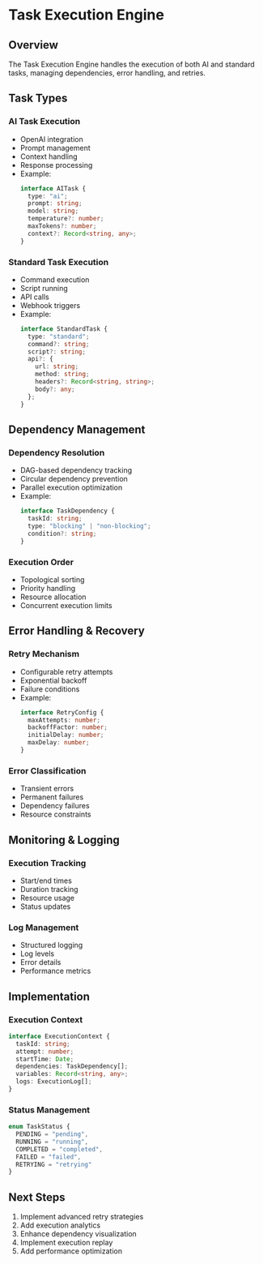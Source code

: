 # Task Execution Engine

## Overview
The Task Execution Engine handles the execution of both AI and standard tasks, managing dependencies, error handling, and retries.

## Task Types

### AI Task Execution
- OpenAI integration
- Prompt management
- Context handling
- Response processing
- Example:
  ```typescript
  interface AITask {
    type: "ai";
    prompt: string;
    model: string;
    temperature?: number;
    maxTokens?: number;
    context?: Record<string, any>;
  }
  ```

### Standard Task Execution
- Command execution
- Script running
- API calls
- Webhook triggers
- Example:
  ```typescript
  interface StandardTask {
    type: "standard";
    command?: string;
    script?: string;
    api?: {
      url: string;
      method: string;
      headers?: Record<string, string>;
      body?: any;
    };
  }
  ```

## Dependency Management

### Dependency Resolution
- DAG-based dependency tracking
- Circular dependency prevention
- Parallel execution optimization
- Example:
  ```typescript
  interface TaskDependency {
    taskId: string;
    type: "blocking" | "non-blocking";
    condition?: string;
  }
  ```

### Execution Order
- Topological sorting
- Priority handling
- Resource allocation
- Concurrent execution limits

## Error Handling & Recovery

### Retry Mechanism
- Configurable retry attempts
- Exponential backoff
- Failure conditions
- Example:
  ```typescript
  interface RetryConfig {
    maxAttempts: number;
    backoffFactor: number;
    initialDelay: number;
    maxDelay: number;
  }
  ```

### Error Classification
- Transient errors
- Permanent failures
- Dependency failures
- Resource constraints

## Monitoring & Logging

### Execution Tracking
- Start/end times
- Duration tracking
- Resource usage
- Status updates

### Log Management
- Structured logging
- Log levels
- Error details
- Performance metrics

## Implementation

### Execution Context
```typescript
interface ExecutionContext {
  taskId: string;
  attempt: number;
  startTime: Date;
  dependencies: TaskDependency[];
  variables: Record<string, any>;
  logs: ExecutionLog[];
}
```

### Status Management
```typescript
enum TaskStatus {
  PENDING = "pending",
  RUNNING = "running",
  COMPLETED = "completed",
  FAILED = "failed",
  RETRYING = "retrying"
}
```

## Next Steps
1. Implement advanced retry strategies
2. Add execution analytics
3. Enhance dependency visualization
4. Implement execution replay
5. Add performance optimization 